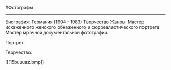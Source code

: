 #Фотографы 

---
Биография: Германия (1904 - 1983)
[Творчество](https://yandex.ru/images/search?text=%D0%B1%D0%B8%D0%BB%D0%BB%20%D0%B1%D1%80%D0%B0%D0%BD%D0%B4%D1%82%20%D1%84%D0%BE%D1%82%D0%BE%D0%B3%D1%80%D0%B0%D1%84%D0%B8%D0%B8&stype=image&lr=213&source=tags&tab_id=images)
Жанры:
Мастер искаженного женского обнаженного и сюрреалистического портрета. Мастер мрачной документальной фотографии.

Портрет:

Творчество:


![[15buuuaz.bmp]]